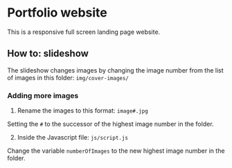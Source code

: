 # Portfolio website

This is a responsive full screen landing page website.

## How to: slideshow

The slideshow changes images by changing the image number from the list of images in this folder:
`img/cover-images/`

### Adding more images

1. Rename the images to this format:
`image#.jpg`

Setting the `#` to the successor of the highest
image number in the folder.

2. Inside the Javascript file:
`js/script.js`

Change the variable `numberOfImages` to the
new highest image number in the folder.
